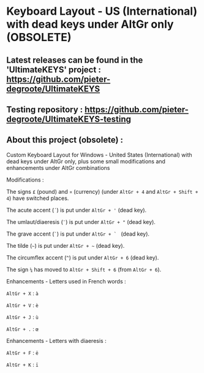 # Keyboard Layout - US (International) with dead keys under AltGr only (OBSOLETE)

## Latest releases can be found in the 'UltimateKEYS' project :  https://github.com/pieter-degroote/UltimateKEYS

## Testing repository :  https://github.com/pieter-degroote/UltimateKEYS-testing


## About this project (obsolete) :

Custom Keyboard Layout for Windows - United States (International) with dead keys under AltGr only, plus some small modifications and enhancements under AltGr combinations


Modifications :

The signs `£` (pound) and `¤` (currency) (under `AltGr + 4` and `AltGr + Shift + 4`) have switched places.

The acute accent (`´`) is put under `AltGr + '` (dead key).

The umlaut/diaeresis (`¨`) is put under `AltGr + "` (dead key).

The grave accent (`` ` ``) is put under ``AltGr + ` `` (dead key).

The tilde (`~`) is put under `AltGr + ~` (dead key).

The circumflex accent (`^`) is put under `AltGr + 6` (dead key).

The sign `¼` has moved to `AltGr + Shift + 6` (from `AltGr + 6`).


Enhancements - Letters used in French words :

`AltGr + X` : `à`

`AltGr + V` : `è`

`AltGr + J` : `ù`

`AltGr + .` : `œ`

Enhancements - Letters with diaeresis :

`AltGr + F` : `ë`

`AltGr + K` : `ï`
